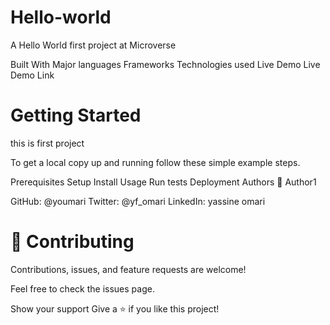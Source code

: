 # Hello-world
A Hello World first project at Microverse 

Built With
Major languages
Frameworks
Technologies used
Live Demo
Live Demo Link

# Getting Started
this is first project 

To get a local copy up and running follow these simple example steps.

Prerequisites
Setup
Install
Usage
Run tests
Deployment
Authors
👤 Author1

GitHub: @youmari
Twitter: @yf_omari
LinkedIn: yassine omari

# 🤝 Contributing
Contributions, issues, and feature requests are welcome!

Feel free to check the issues page.

Show your support
Give a ⭐️ if you like this project!